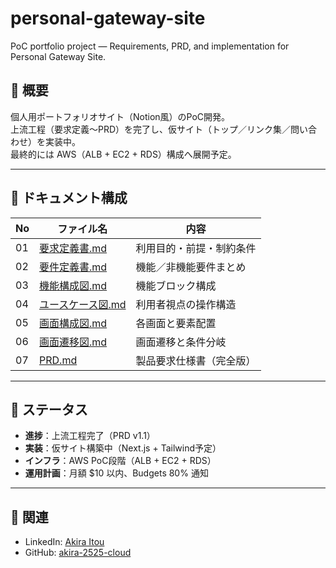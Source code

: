 # personal-gateway-site
PoC portfolio project — Requirements, PRD, and implementation for Personal Gateway Site.

## 📘 概要
個人用ポートフォリオサイト（Notion風）のPoC開発。  
上流工程（要求定義～PRD）を完了し、仮サイト（トップ／リンク集／問い合わせ）を実装中。  
最終的には AWS（ALB + EC2 + RDS）構成へ展開予定。

---

## 📂 ドキュメント構成
| No | ファイル名 | 内容 |
|----|-------------|------|
| 01 | [要求定義書.md](docs/01_要求定義書.md) | 利用目的・前提・制約条件 |
| 02 | [要件定義書.md](docs/02_要件定義書.md) | 機能／非機能要件まとめ |
| 03 | [機能構成図.md](docs/03_機能構成図.md) | 機能ブロック構成 |
| 04 | [ユースケース図.md](docs/04_ユースケース図.md) | 利用者視点の操作構造 |
| 05 | [画面構成図.md](docs/05_画面構成図.md) | 各画面と要素配置 |
| 06 | [画面遷移図.md](docs/06_画面遷移図.md) | 画面遷移と条件分岐 |
| 07 | [PRD.md](docs/07_PRD.md) | 製品要求仕様書（完全版） |

---

## 🧭 ステータス
- **進捗**：上流工程完了（PRD v1.1）  
- **実装**：仮サイト構築中（Next.js + Tailwind予定）  
- **インフラ**：AWS PoC段階（ALB + EC2 + RDS）  
- **運用計画**：月額 $10 以内、Budgets 80% 通知

---

## 🧱 関連
- LinkedIn: [Akira Itou](https://www.linkedin.com/in/akira-ito/)
- GitHub: [akira-2525-cloud](https://github.com/akira-2525-cloud)

